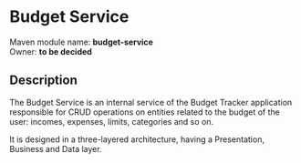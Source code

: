 # Budget Service

Maven module name: __budget-service__\
Owner: __to be decided__

## Description

The Budget Service is an internal service of the Budget Tracker application responsible for CRUD operations on entities 
related to the budget of the user: incomes, expenses, limits, categories and so on.

It is designed in a three-layered architecture, having a Presentation, Business and Data layer.